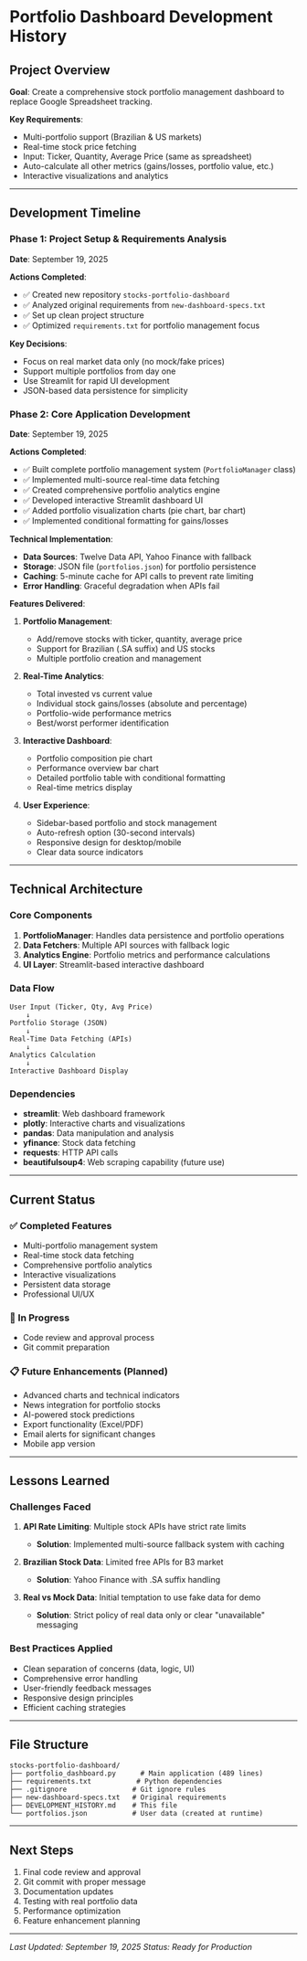 # Portfolio Dashboard Development History

## Project Overview
**Goal**: Create a comprehensive stock portfolio management dashboard to replace Google Spreadsheet tracking.

**Key Requirements**:
- Multi-portfolio support (Brazilian & US markets)
- Real-time stock price fetching
- Input: Ticker, Quantity, Average Price (same as spreadsheet)
- Auto-calculate all other metrics (gains/losses, portfolio value, etc.)
- Interactive visualizations and analytics

---

## Development Timeline

### Phase 1: Project Setup & Requirements Analysis
**Date**: September 19, 2025

**Actions Completed**:
- ✅ Created new repository `stocks-portfolio-dashboard`
- ✅ Analyzed original requirements from `new-dashboard-specs.txt`
- ✅ Set up clean project structure
- ✅ Optimized `requirements.txt` for portfolio management focus

**Key Decisions**:
- Focus on real market data only (no mock/fake prices)
- Support multiple portfolios from day one
- Use Streamlit for rapid UI development
- JSON-based data persistence for simplicity

### Phase 2: Core Application Development
**Date**: September 19, 2025

**Actions Completed**:
- ✅ Built complete portfolio management system (`PortfolioManager` class)
- ✅ Implemented multi-source real-time data fetching
- ✅ Created comprehensive portfolio analytics engine
- ✅ Developed interactive Streamlit dashboard UI
- ✅ Added portfolio visualization charts (pie chart, bar chart)
- ✅ Implemented conditional formatting for gains/losses

**Technical Implementation**:
- **Data Sources**: Twelve Data API, Yahoo Finance with fallback
- **Storage**: JSON file (`portfolios.json`) for portfolio persistence
- **Caching**: 5-minute cache for API calls to prevent rate limiting
- **Error Handling**: Graceful degradation when APIs fail

**Features Delivered**:
1. **Portfolio Management**:
   - Add/remove stocks with ticker, quantity, average price
   - Support for Brazilian (.SA suffix) and US stocks
   - Multiple portfolio creation and management

2. **Real-Time Analytics**:
   - Total invested vs current value
   - Individual stock gains/losses (absolute and percentage)
   - Portfolio-wide performance metrics
   - Best/worst performer identification

3. **Interactive Dashboard**:
   - Portfolio composition pie chart
   - Performance overview bar chart
   - Detailed portfolio table with conditional formatting
   - Real-time metrics display

4. **User Experience**:
   - Sidebar-based portfolio and stock management
   - Auto-refresh option (30-second intervals)
   - Responsive design for desktop/mobile
   - Clear data source indicators

---

## Technical Architecture

### Core Components
1. **PortfolioManager**: Handles data persistence and portfolio operations
2. **Data Fetchers**: Multiple API sources with fallback logic
3. **Analytics Engine**: Portfolio metrics and performance calculations
4. **UI Layer**: Streamlit-based interactive dashboard

### Data Flow
```
User Input (Ticker, Qty, Avg Price)
    ↓
Portfolio Storage (JSON)
    ↓
Real-Time Data Fetching (APIs)
    ↓
Analytics Calculation
    ↓
Interactive Dashboard Display
```

### Dependencies
- **streamlit**: Web dashboard framework
- **plotly**: Interactive charts and visualizations
- **pandas**: Data manipulation and analysis
- **yfinance**: Stock data fetching
- **requests**: HTTP API calls
- **beautifulsoup4**: Web scraping capability (future use)

---

## Current Status

### ✅ Completed Features
- Multi-portfolio management system
- Real-time stock data fetching
- Comprehensive portfolio analytics
- Interactive visualizations
- Persistent data storage
- Professional UI/UX

### 🔄 In Progress
- Code review and approval process
- Git commit preparation

### 📋 Future Enhancements (Planned)
- Advanced charts and technical indicators
- News integration for portfolio stocks
- AI-powered stock predictions
- Export functionality (Excel/PDF)
- Email alerts for significant changes
- Mobile app version

---

## Lessons Learned

### Challenges Faced
1. **API Rate Limiting**: Multiple stock APIs have strict rate limits
   - **Solution**: Implemented multi-source fallback system with caching

2. **Brazilian Stock Data**: Limited free APIs for B3 market
   - **Solution**: Yahoo Finance with .SA suffix handling

3. **Real vs Mock Data**: Initial temptation to use fake data for demo
   - **Solution**: Strict policy of real data only or clear "unavailable" messaging

### Best Practices Applied
- Clean separation of concerns (data, logic, UI)
- Comprehensive error handling
- User-friendly feedback messages
- Responsive design principles
- Efficient caching strategies

---

## File Structure
```
stocks-portfolio-dashboard/
├── portfolio_dashboard.py      # Main application (489 lines)
├── requirements.txt           # Python dependencies
├── .gitignore                # Git ignore rules
├── new-dashboard-specs.txt   # Original requirements
├── DEVELOPMENT_HISTORY.md    # This file
└── portfolios.json           # User data (created at runtime)
```

---

## Next Steps
1. Final code review and approval
2. Git commit with proper message
3. Documentation updates
4. Testing with real portfolio data
5. Performance optimization
6. Feature enhancement planning

---

*Last Updated: September 19, 2025*
*Status: Ready for Production*

